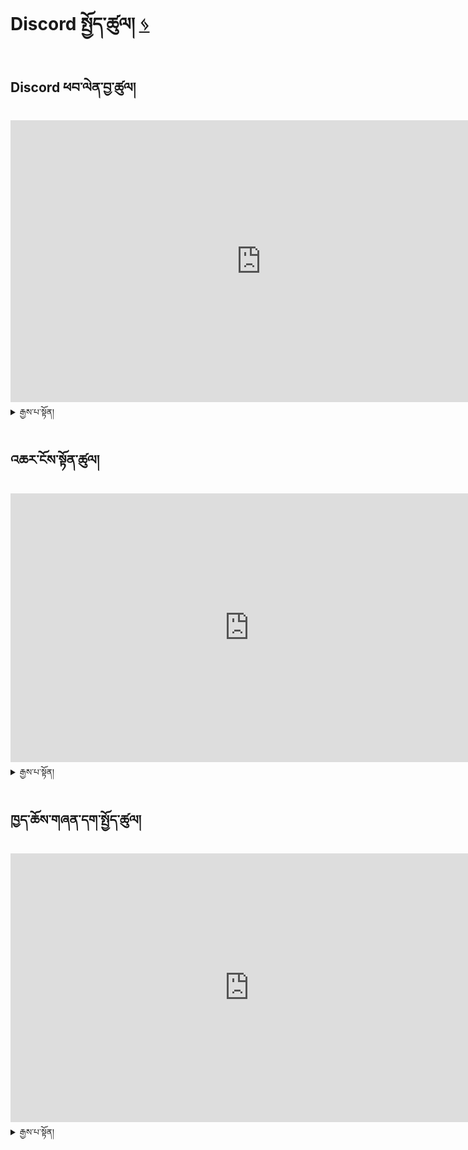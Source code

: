 # Discord སྤྱོད་ཚུལ། [ ᛃ ]()
## Discord ཕབ་ལེན་བྱ་ཚུལ།

<iframe width="802" height="451" src="https://www.youtube.com/embed/-ucSLnHw3NY" title="How To Download Discord On PC" frameborder="0" allow="accelerometer; autoplay; clipboard-write; encrypted-media; gyroscope; picture-in-picture; web-share" allowfullscreen></iframe>

<details>
  <summary>རྒྱས་པ་སྟོན།</summary>

### 1) Discord ཕབ་ལེན།

- First go to google to search the discord.com
- The  type as to download the discord  on your pc
- Then you will see as below  pic
- Select your pc module to download
- Create your discord account

</details>

## འཆར་ངོས་སྟོན་ཚུལ།

<iframe width="764" height="430" src="https://www.youtube.com/embed/J0m4mvez86s" title="How To Screen Share On Discord" frameborder="0" allow="accelerometer; autoplay; clipboard-write; encrypted-media; gyroscope; picture-in-picture; web-share" allowfullscreen></iframe>

<details>
  <summary>རྒྱས་པ་སྟོན།</summary>

1. འཆར་ངོས་སྟོན་ཟེར་བ་དེར་སྣུན། 
<img src="https://user-images.githubusercontent.com/17675331/210135988-f212fd7a-9435-4dc7-a980-0e40c478e6a0.png" width="400"/>

2. འཆར་ངོས་འདེམ།  (if you don't have the option, make sure you are in Discord Desktop!)
<img src="https://user-images.githubusercontent.com/17675331/210136005-bb00f85f-5c5b-44c7-a7d0-db2cc8ea100f.png" width="400"/>

3. ཁྱེད་ཀྱི་འཆར་ངོས་འདེམ།
<img src="https://user-images.githubusercontent.com/17675331/210503415-1cb9dab5-25f7-4b7a-add1-daabf8c6959f.png" width="400"/>

4. འཆར་ངོས་ཀྱི་སྤུས་ཚད་སྒྲིག
<img src="https://user-images.githubusercontent.com/17675331/210136015-574a502e-c79c-483c-9ddf-bb7d6e609dc5.png" width="400"/>

5. ཁྱེད་ཀྱི་འཆར་ངོས་སྟོན།
<img src="https://user-images.githubusercontent.com/17675331/210508908-8f4ae9d3-8349-4415-a6b6-7b5e20b79660.png" width="400"/>

</details>

## ཁྱད་ཆོས་གཞན་དག་སྤྱོད་ཚུལ།
<iframe width="764" height="430" src="https://www.youtube.com/embed/rnYGrq95ezA" title="How to Use Discord - Beginner's Guide" frameborder="0" allow="accelerometer; autoplay; clipboard-write; encrypted-media; gyroscope; picture-in-picture; web-share" allowfullscreen></iframe>

<details>
  <summary>རྒྱས་པ་སྟོན།</summary>
  
DISCORDནང་དུ་སྤྱོད་ཚུལ/In side in discord the different functionality

1. དང་པོ་གློག་ལས་ཀྱོས་ཁྱོད་རད་མི་ཡིན་མིན་ཚོད་ལྟ་བྱེད་དགོས/First you need to verify as human by select correct one
2. ནང་དུ་འཛུལ་ཚར་ནས་ཁྱེད་གཤམ་པར་མཐོང་ངེས/ It is inside  the discord  you will be able to see the desktop as the pic
3.དང་པོ་ནི་ལས་གཞི་རྩ་བོ་འདྲ་དེ་ལ་ཡོ/It is the main server that you will be invited as MonlamAI team or you can create your own later in advance
4.གཉཱིས་པ་ནི་ཡི་གེ་འབྲི་ནས་ལས་རོགས་ཕན་ཚུར་གྲོས་བྱེད་སྟེགས་ཆགས་ཡོད/This is the text channel as you can see where you can share file and write related work to your colleague
5.གསུམ་པ་ནི་བརྙན་ལམ་རྒྱུགས་ནས་བགྲོ་གླེང་བྱེད་ས་ཡིན/This is the voice/ video conference  where you don't need link to join ,Directly click the particular mentioned area  to join 
6.བཞི་པ་ནི་ཁྱོད་ཀྱི་ཁ་བྱང་གི་བྱེད་ནུས་ཆ་ཚང་དེ་ལ་ཡོད/Your account or your profile to manage/ Explore yourself to set  up your requirements
7.ལྔ་པ་ནི་དྲ་ཐོག་ཡོད་མིན་དེ་ནས་ཤེས/Online viewing  on your colleague or friends
8.དྲུག་པ་ནི་ལས་རོགས་དང་ཡི་གེ་རྒྱུགས་བས་འབྲེལ་ལམ་ཡིན /Select particular text channel your will get this .From here you can share file/link/stick/Just click on Plus sign to select your file 

<img width="890" alt="Screenshot 2023-01-02 at 18 11 41" src="https://user-images.githubusercontent.com/121657003/210237569-70debc68-a4c8-41d3-b442-5b98b4643673.png">

<img width="1270" alt="Screenshot 2023-01-02 at 18 17 31" src="https://user-images.githubusercontent.com/121657003/210237706-7c43e74f-a654-4108-81a4-686f11789c77.png">

</details>
